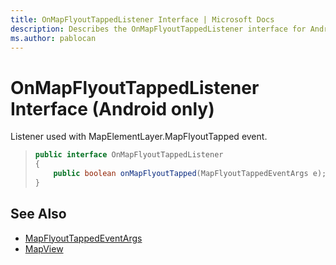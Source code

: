 ```yaml
---
title: OnMapFlyoutTappedListener Interface | Microsoft Docs
description: Describes the OnMapFlyoutTappedListener interface for Android and provides the MapFlyoutTappedEventArgs and MapView references.
ms.author: pablocan
---
```


# OnMapFlyoutTappedListener Interface (Android only)

Listener used with MapElementLayer.MapFlyoutTapped event.

>```java
> public interface OnMapFlyoutTappedListener
> {
>     public boolean onMapFlyoutTapped(MapFlyoutTappedEventArgs e);
> }
>```

## See Also

* [MapFlyoutTappedEventArgs](MapFlyoutTappedEventArgs-class.md)
* [MapView](../MapView-class.md)